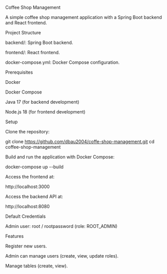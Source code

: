 Coffee Shop Management

A simple coffee shop management application with a Spring Boot backend and React frontend.

Project Structure

backend/: Spring Boot backend.

frontend/: React frontend.

docker-compose.yml: Docker Compose configuration.

Prerequisites

Docker

Docker Compose

Java 17 (for backend development)

Node.js 18 (for frontend development)

Setup

Clone the repository:

git clone <https://github.com/dbau2004/coffe-shop-management.git>
cd coffee-shop-management

Build and run the application with Docker Compose:

docker-compose up --build

Access the frontend at:

http://localhost:3000

Access the backend API at:

http://localhost:8080

Default Credentials

Admin user: root / rootpassword (role: ROOT_ADMIN)

Features

Register new users.

Admin can manage users (create, view, update roles).

Manage tables (create, view).
